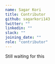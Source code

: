 ```yaml
---
name: Sagar Kori
title: Contributor
github: sagarkori143
twitter: ""
linkedin: ""
slack: ""
joining_date: ""
role: "contributor"
---
```


Still waiting for this
